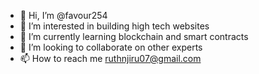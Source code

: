 - 👋 Hi, I’m @favour254
- 👀 I’m interested in building high tech websites
- 🌱 I’m currently learning blockchain and smart contracts 
- 💞️ I’m looking to collaborate on other experts
- 📫 How to reach me ruthnjiru07@gmail.com

<!---
favour254/favour254 is a ✨ special ✨ repository because its `README.md` (this file) appears on your GitHub profile.
You can click the Preview link to take a look at your changes.
--->
